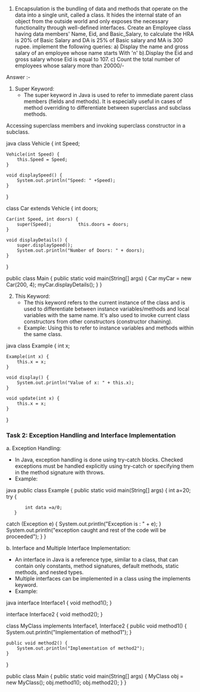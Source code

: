 1.	Encapsulation is the bundling of data and methods that operate on the data into a single unit, called a class. It hides the internal state of an object from the outside world and only exposes the necessary functionality through well-defined interfaces. 
Create an Employee class having data members' Name, Eid, and Basic_Salary, to calculate the HRA is 20% of Basic Salary and DA is 25% of Basic salary and MA is 300 rupee. implement the following queries:
  a) Display the name and gross salary of an employee whose name starts With 'n'
  b).Display the Eid and gross salary whose Eid is equal to 107.
  c)  Count the total number of employees whose salary more than 20000/-

Answer :-
1. Super Keyword:
   - The super keyword in Java is used to refer to immediate parent class members (fields and methods). It is especially useful in cases of method overriding to differentiate between superclass and subclass methods.
   
 Accessing superclass members and invoking superclass constructor in a subclass.

java
class Vehicle {
    int Speed;

    Vehicle(int Speed) {
        this.Speed = Speed;
    }

    void displaySpeed() {
        System.out.println("Speed: " +Speed);
    }
}

class Car extends Vehicle {
    int doors;

    Car(int Speed, int doors) {
        super(Speed);          this.doors = doors;
    }

    void displayDetails() {
        super.displaySpeed(); 
        System.out.println("Number of Doors: " + doors);
    }
}

public class Main {
    public static void main(String[] args) {
        Car myCar = new Car(200, 4);
        myCar.displayDetails();
    }
}


2. This Keyword:
   - The this keyword refers to the current instance of the class and is used to differentiate between instance variables/methods and local variables with the same name. It's also used to invoke current class constructors from other constructors (constructor chaining).
   - Example: Using this to refer to instance variables and methods within the same class.

java
class Example {
    int x;

    Example(int x) {
        this.x = x;  
    }

    void display() {
        System.out.println("Value of x: " + this.x);  
    }

    void update(int x) {
        this.x = x;  
    }
}


### Task 2: Exception Handling and Interface Implementation

a. Exception Handling:
   - In Java, exception handling is done using try-catch blocks. Checked exceptions must be handled explicitly using try-catch or specifying them in the method signature with throws.
   - Example:

java
public class Example {
    public static void main(String[] args) {
int a=20;
        try {
           
           int data =a/0;
       } 
catch (Exception e) {
            System.out.println("Exception is : " + e);
        }
System.out.println("exception caught and rest of the code will be proceeded");
    }
}


b. Interface and Multiple Interface Implementation:
   - An interface in Java is a reference type, similar to a class, that can contain only constants, method signatures, default methods, static methods, and nested types.
   - Multiple interfaces can be implemented in a class using the implements keyword.
   - Example:

java
interface Interface1 {
    void method1();
}

interface Interface2 {
    void method2();
}

class MyClass implements Interface1, Interface2 {
    public void method1() {
        System.out.println("Implementation of method1");
    }

    public void method2() {
        System.out.println("Implementation of method2");
    }
}

public class Main {
    public static void main(String[] args) {
        MyClass obj = new MyClass();
        obj.method1();
        obj.method2();
    }
}
